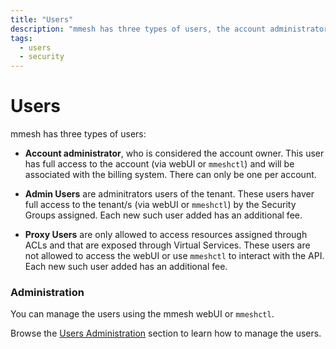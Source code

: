 ```yaml
---
title: "Users"
description: "mmesh has three types of users, the account administrator, admin users and proxy users."
tags:
  - users
  - security
---
```


# Users

mmesh has three types of users:

- **Account administrator**, who is considered the account owner. This user has full access to the account (via webUI or `mmeshctl`) and will be associated with the billing system. There can only be one per account.

- **Admin Users** are adminitrators users of the tenant. These users haver full access to the tenant/s (via webUI or `mmeshctl`) by the Security Groups assigned. Each new such user added has an additional fee.

- **Proxy Users** are only allowed to access resources assigned through ACLs and that are exposed through Virtual Services. These users are not allowed to access the webUI or use `mmeshctl` to interact with the API. Each new such user added has an additional fee.


### Administration

You can manage the users using the mmesh webUI or `mmeshctl`.

Browse the [Users Administration](iam-users.md) section to learn how to manage the users.
